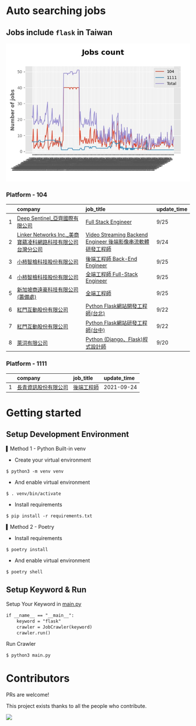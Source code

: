 # Auto searching jobs

## Jobs include `flask` in Taiwan 

 ![image](./doc/plot_img.jpg)


### Platform - 104


|    | company                                                                                                       | job_title                                                                                                  | update_time   |
|---:|:--------------------------------------------------------------------------------------------------------------|:-----------------------------------------------------------------------------------------------------------|:--------------|
|  1 | [Deep Sentinel_亞齊國際有限公司](https://www.104.com.tw/company/1a2x6blbly?jobsource=jolist_c_date)                   | [Full Stack Engineer](https://www.104.com.tw/job/7e67z?jobsource=jolist_c_date)                            | 9/25          |
|  2 | [Linker Networks Inc._美商寶蘊凌科網路科技有限公司台灣分公司](https://www.104.com.tw/company/1a2x6bjubn?jobsource=jolist_c_date) | [Video Streaming Backend Engineer 後端影像串流軟體研發工程師](https://www.104.com.tw/job/70zg7?jobsource=jolist_c_date) | 9/24          |
|  3 | [小柿智檢科技股份有限公司](https://www.104.com.tw/company/1a2x6bl77l?jobsource=jolist_c_date)                             | [後端工程師 Back-End Engineer](https://www.104.com.tw/job/71bmd?jobsource=jolist_c_date)                        | 9/25          |
|  4 | [小柿智檢科技股份有限公司](https://www.104.com.tw/company/1a2x6bl77l?jobsource=jolist_c_date)                             | [全端工程師 Full-Stack Engineer](https://www.104.com.tw/job/71bmz?jobsource=jolist_c_date)                      | 9/25          |
|  5 | [新加坡商遠豪科技有限公司(籌備處)](https://www.104.com.tw/company/1a2x6blrab?jobsource=jolist_c_date)                        | [全端工程師](https://www.104.com.tw/job/7e64n?jobsource=jolist_c_date)                                          | 9/25          |
|  6 | [紅門互動股份有限公司](https://www.104.com.tw/company/oh4m67k?jobsource=jolist_d_relevance)                             | [Python Flask網站開發工程師(台北)](https://www.104.com.tw/job/6xtfl?jobsource=jolist_d_relevance)                   | 9/22          |
|  7 | [紅門互動股份有限公司](https://www.104.com.tw/company/oh4m67k?jobsource=jolist_d_relevance)                             | [Python Flask網站研發工程師(台中)](https://www.104.com.tw/job/6kf9h?jobsource=jolist_d_relevance)                   | 9/22          |
|  8 | [萊泀有限公司](https://www.104.com.tw/company/1a2x6blg3t?jobsource=jolist_d_relevance)                              | [Python (Django、Flask)程式設計師](https://www.104.com.tw/job/7cs5e?jobsource=jolist_d_relevance)                | 9/20          |

### Platform - 1111


|    | company                                              | job_title                                      | update_time   |
|---:|:-----------------------------------------------------|:-----------------------------------------------|:--------------|
|  1 | [長青資訊股份有限公司](https://www.1111.com.tw/corp/71694811/) | [後端工程師](https://www.1111.com.tw/job/85012186/) | 2021-09-24    |



# Getting started
## Setup Development Environment
▍Method 1 - Python Built-in venv

- Create your virtual environment
```
$ python3 -m venv venv
```
- And enable virtual environment
```
$ . venv/bin/activate
```
- Install requirements
```
$ pip install -r requirements.txt 
```

▍Method 2 - Poetry
- Install requirements
```
$ poetry install
```
- And enable virtual environment
```
$ poetry shell
```

## Setup Keyword & Run

Setup Your Keyword in [main.py](./main.py#L88)
```
if __name__ == "__main__":
    keyword = "flask"
    crawler = JobCrawler(keyword)
    crawler.run()
```

Run Crawler
```
$ python3 main.py
```

# Contributors
PRs are welcome!

This project exists thanks to all the people who contribute.

<a href="https://github.com/hsuanchi/auto-search-flask-job/graphs/contributors">
  <img src="https://contrib.rocks/image?repo=hsuanchi/auto-search-flask-job"/>
</a>
